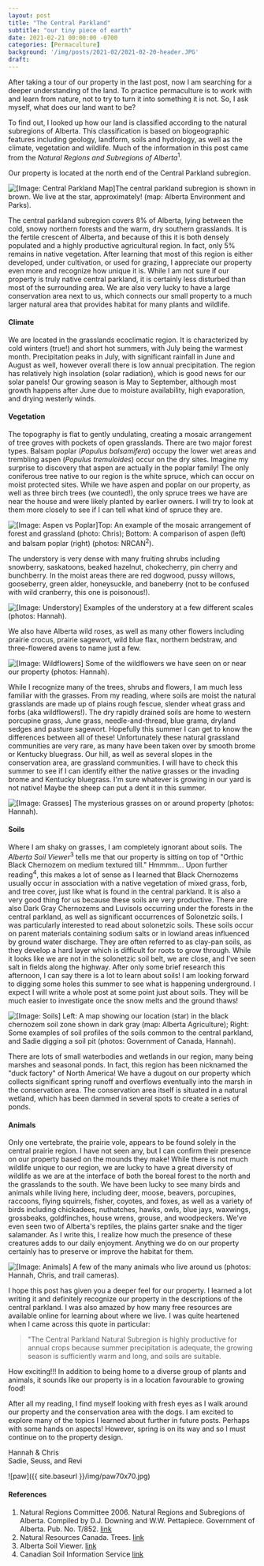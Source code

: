 ```yaml
---
layout: post
title: "The Central Parkland"
subtitle: "our tiny piece of earth"
date: 2021-02-21 00:00:00 -0700
categories: [Permaculture]
background: '/img/posts/2021-02/2021-02-20-header.JPG'
draft:
---
```


After taking a tour of our property in the last post, now I am searching for a deeper understanding of the land. To practice permaculture is to work with and learn from nature, not to try to turn it into something it is not. So, I ask myself, what does our land want to be?

To find out, I looked up how our land is classified according to the natural subregions of Alberta. This classification is based on biogeographic features including geology, landform, soils and hydrology, as well as the climate, vegetation and wildlife. Much of the information in this post came from the *Natural Regions and Subregions of Alberta*<sup>1</sup>.

Our property is located at the north end of the Central Parkland subregion.

<img class="img-fluid" src="{{ site.baseurl }}/img/posts/2021-02/central-parkland-map.jpg" alt="[Image: Central Parkland Map]"><span class="caption text-muted">The central parkland subregion is shown in brown. We live at the star, approximately! (map: Alberta Environment and Parks).</span>

The central parkland subregion covers 8% of Alberta, lying between the cold, snowy northern forests and the warm, dry southern grasslands. It is the fertile crescent of Alberta, and because of this it is both densely populated and a highly productive agricultural region. In fact, only 5% remains in native vegetation. After learning that most of this region is either developed, under cultivation, or used for grazing, I appreciate our property even more and recognize how unique it is. While I am not sure if our property is truly native central parkland, it is certainly less disturbed than most of the surrounding area. We are also very lucky to have a large conservation area next to us, which connects our small property to a much larger natural area that provides habitat for many plants and wildlife.

#### Climate
We are located in the grasslands ecoclimatic region. It is characterized by cold winters (true!) and short hot summers, with July being the warmest month. Precipitation peaks in July, with significant rainfall in June and August as well, however overall there is low annual precipitation. The region has relatively high insolation (solar radiation), which is good news for our solar panels! Our growing season is May to September, although most growth happens after June due to moisture availability, high evaporation, and drying westerly winds.

#### Vegetation

The topography is flat to gently undulating, creating a mosaic arrangement of tree groves with pockets of open grasslands. There are two major forest types. Balsam poplar (*Populus balsamifera*) occupy the lower wet areas and trembling aspen (*Populus tremuloides*) occur on the dry sites. Imagine my surprise to discovery that aspen are actually in the poplar family! The only coniferous tree native to our region is the white spruce, which can occur on moist protected sites. While we have aspen and poplar on our property, as well as three birch trees (we counted!), the only spruce trees we have are near the house and were likely planted by earlier owners. I will try to look at them more closely to see if I can tell what kind of spruce they are.

<img class="img-fluid" src="{{ site.baseurl }}/img/posts/2021-02/aspen-v-poplar.jpg" alt="[Image: Aspen vs Poplar]"><span class="caption text-muted">Top: An example of the mosaic arrangement of forest and grassland (photo: Chris); Bottom: A comparison of aspen (left) and balsam poplar (right) (photos: NRCAN<sup>2</sup>).</span>

The understory is very dense with many fruiting shrubs including snowberry, saskatoons, beaked hazelnut, chokecherry, pin cherry and bunchberry. In the moist areas there are red dogwood, pussy willows, gooseberry, green alder, honeysuckle, and baneberry (not to be confused with wild cranberry, this one is poisonous!). 

<img class="img-fluid" src="{{ site.baseurl }}/img/posts/2021-02/understory.jpg" alt="[Image: Understory]"><span class="caption text-muted"> Examples of the understory at a few different scales (photos: Hannah).</span>

We also have Alberta wild roses, as well as many other flowers including prairie crocus, prairie sagewort, wild blue flax, northern bedstraw, and three-flowered avens to name just a few. 

<img class="img-fluid" src="{{ site.baseurl }}/img/posts/2021-02/flowers.jpg" alt="[Image: Wildflowers]"><span class="caption text-muted"> Some of the wildflowers we have seen on or near our property (photos: Hannah).</span>

While I recognize many of the trees, shrubs and flowers, I am much less familiar with the grasses. From my reading, where soils are moist the natural grasslands are made up of plains rough fescue, slender wheat grass and forbs (aka wildflowers!). The dry rapidly drained soils are home to western porcupine grass, June grass, needle-and-thread, blue grama, dryland sedges and pasture sagewort. Hopefully this summer I can get to know the differences between all of these! Unfortunately these natural grassland communities are very rare, as many have been taken over by smooth brome or Kentucky bluegrass. Our hill, as well as several slopes in the conservation area, are grassland communities. I will have to check this summer to see if I can identify either the native grasses or the invading brome and Kentucky bluegrass. I'm sure whatever is growing in our yard is not native! Maybe the sheep can put a dent it in this summer.

<img class="img-fluid" src="{{ site.baseurl }}/img/posts/2021-02/grasses.jpg" alt="[Image: Grasses]"><span class="caption text-muted"> The mysterious grasses on or around property (photos: Hannah).</span>

#### Soils

Where I am shaky on grasses, I am completely ignorant about soils. The *Alberta Soil Viewer*<sup>3</sup> tells me that our property is sitting on top of "Orthic Black Chernozem on medium textured till." Hmmmm... Upon further reading<sup>4</sup>, this makes a lot of sense as I learned that Black Chernozems usually occur in association with a native vegetation of mixed grass, forb, and tree cover, just like what is found in the central parkland. It is also a very good thing for us because these soils are very productive. There are also Dark Gray Chernozems and Luvisols occurring under the forests in the central parkland, as well as significant occurrences of Solonetzic soils. I was particularly interested to read about solonetzic soils. These soils occur on parent materials containing sodium salts or in lowland areas influenced by ground water discharge. They are often referred to as clay-pan soils, as they develop a hard layer which is difficult for roots to grow through. While it looks like we are not in the solonetzic soil belt, we are close, and I've seen salt in fields along the highway. After only some brief research this afternoon, I can say there is a lot to learn about soils! I am looking forward to digging some holes this summer to see what is happening underground. I expect I will write a whole post at some point just about soils. They will be much easier to investigate once the snow melts and the ground thaws!

<img class="img-fluid" src="{{ site.baseurl }}/img/posts/2021-02/soils.jpg" alt="[Image: Soils]"><span class="caption text-muted"> Left: A map showing our location (star) in the black chernozem soil zone shown in dark gray (map: Alberta Agriculture); Right: Some examples of soil profiles of the soils common to the central parkland, and Sadie digging a soil pit (photos: Government of Canada, Hannah).</span>

There are lots of small waterbodies and wetlands in our region, many being marshes and seasonal ponds. In fact, this region has been nicknamed the "duck factory" of North America! We have a dugout on our property which collects significant spring runoff and overflows eventually into the marsh in the conservation area. The conservation area itself is situated in a natural wetland, which has been dammed in several spots to create a series of ponds.

#### Animals

Only one vertebrate, the prairie vole, appears to be found solely in the central prairie region. I have not seen any, but I can confirm their presence on our property based on the mounds they make! While there is not much wildlife unique to our region, we are lucky to have a great diversity of wildlife as we are at the interface of both the boreal forest to the north and the grasslands to the south. We have been lucky to see many birds and animals while living here, including deer, moose, beavers, porcupines, raccoons, flying squirrels, fisher, coyotes, and foxes, as well as a variety of birds including chickadees, nuthatches, hawks, owls, blue jays, waxwings, grossbeaks, goldfinches, house wrens, grouse, and woodpeckers. We've even seen two of Alberta's reptiles, the plains garter snake and the tiger salamander. As I write this, I realize how much the presence of these creatures adds to our daily enjoyment. Anything we do on our property certainly has to preserve or improve the habitat for them. 

<img class="img-fluid" src="{{ site.baseurl }}/img/posts/2021-02/animals.jpg" alt="[Image: Animals]"><span class="caption text-muted"> A few of the many animals who live around us (photos: Hannah, Chris, and trail cameras).</span> 

I hope this post has given you a deeper feel for our property. I learned a lot writing it and definitely recognize our property in the descriptions of the central parkland. I was also amazed by how many free resources are available online for learning about where we live. I was quite heartened when I came across this quote in particular:

<blockquote class="blockquote">"The Central Parkland Natural Subregion is highly productive for annual crops because summer precipitation is adequate, the growing season is sufficiently warm and long, and soils are suitable.</blockquote>

How exciting!!! In addition to being home to a diverse group of plants and animals, it sounds like our property is in a location favourable to growing food! 

After all my reading, I find myself looking with fresh eyes as I walk around our property and the conservation area with the dogs. I am excited to explore many of the topics I learned about further in future posts. Perhaps with some hands on aspects! However, spring is on its way and so I must continue on to the property design.

Hannah & Chris<br />
Sadie, Seuss, and Revi

![paw]({{ site.baseurl }}/img/paw70x70.jpg)

#### References
1. Natural Regions Committee 2006. Natural Regions and Subregions of Alberta. Compiled by D.J. Downing and W.W. Pettapiece. Government of Alberta. Pub. No. T/852. [link](https://www.albertaparks.ca/media/2942026/nrsrcomplete_may_06.pdf)
2. Natural Resources Canada. Trees. [link](https://tidcf.nrcan.gc.ca/en/trees)
3. Alberta Soil Viewer. [link](https://soil.agric.gov.ab.ca/agrasidviewer/) 
4. Canadian Soil Information Service [link](https://sis.agr.gc.ca/cansis/index.html)



